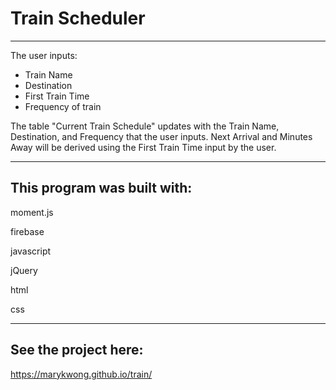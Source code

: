 # Train Scheduler
---------------------------
The user inputs:
- Train Name
- Destination
- First Train Time
- Frequency of train

The table "Current Train Schedule" updates with the Train Name, Destination, and Frequency that the user inputs. Next Arrival and Minutes Away will be derived using the First Train Time input by the user. 

---------------------------
## This program was built with:

moment.js

firebase

javascript

jQuery

html

css

--------------------------
## See the project here:

https://marykwong.github.io/train/

